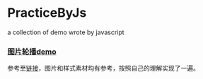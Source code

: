 # PracticeByJs
a collection of demo wrote by javascript

### [图片轮播demo](https://taurusq.github.io/PracticeByJs/PictureSlide/)
参考至[链接](http://www.fgm.cc/learn/lesson4/02.html)，图片和样式素材均有参考，按照自己的理解实现了一遍。


